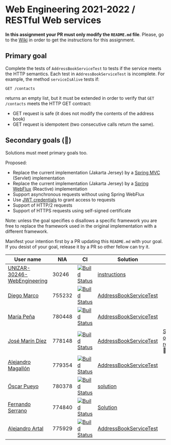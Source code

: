 # Web Engineering 2021-2022 / RESTful Web services

**In this assignment your PR must only modify the `README.md` file**.
Please, go to the [Wiki](https://github.com/UNIZAR-30246-WebEngineering/lab3-restful-ws/wiki) in order to get the instructions for this assignment.

## Primary goal

Complete the tests of `AddressBookServiceTest` to tests if the service meets the HTTP semantics.
Each test in `AddressBookServiceTest` is incomplete.
For example, the method `serviceIsAlive` tests if:

```http
GET /contacts
```

returns an empty list, but it must be extended in order to verify that `GET /contacts` meets the HTTP GET contract:

- GET request is safe (it does not modify the contents of the address book)
- GET request is idempotent (two consecutive calls return the same).

## Secondary goals (:gift:)

Solutions must meet primary goals too.

Proposed:

- Replace the current implementation (Jakarta Jersey) by a [Spring MVC](https://docs.spring.io/spring-framework/docs/current/reference/html/web.html#spring-web) (Servlet) implementation
- Replace the current implementation (Jakarta Jersey) by a [Spring WebFlux](https://docs.spring.io/spring-framework/docs/current/reference/html/web-reactive.html#spring-webflux) (Reactive) implementation
- Support asynchronous requests without using Spring WebFlux
- Use [JWT credentials](https://jwt.io/) to grant access to requests
- Support of HTTP/2 requests
- Support of HTTPS requests using self-signed certificate

Note: unless the goal specifies o disallows a specific framework you are free to replace the framework used in the original implementation with a different framework.

Manifest your intention first by a PR updating this `README.md` with your goal.
If you desist of your goal, release it by a PR so other fellow can try it.

| User name | NIA | CI | Solution | Score |
| - | - | - | - | - |
[UNIZAR-30246-WebEngineering](https://github.com/UNIZAR-30246-WebEngineering/lab3-restful-ws) | 30246 | [![Build Status](https://github.com/UNIZAR-30246-WebEngineering/lab3-restful-ws/actions/workflows/ci.yml/badge.svg)](https://github.com/UNIZAR-30246-WebEngineering/lab3-restful-ws/actions/workflows/ci.yml) | [instructions](https://github.com/UNIZAR-30246-WebEngineering/lab3-restful-ws/wiki)
[Diego Marco](https://github.com/dmarcob/lab3-restful-ws/tree/work) | 755232 | [![Build Status](https://github.com/dmarcob/lab3-restful-ws/actions/workflows/ci.yml/badge.svg)](https://github.com/dmarcob/lab3-restful-ws/actions/workflows/ci.yml) | [AddressBookServiceTest](https://github.com/dmarcob/lab3-restful-ws/blob/work/src/test/kotlin/rest/addressbook/AddressBookServiceTest.kt)
[María Peña](https://github.com/Keyleth8/lab3-restful-ws/tree/work) | 780448 | [![Build Status](https://github.com/Keyleth8/lab3-restful-ws/actions/workflows/ci.yml/badge.svg)](https://github.com/Keyleth8/lab3-restful-ws/actions/workflows/ci.yml) | [AddressBookServiceTest](https://github.com/Keyleth8/lab3-restful-ws/blob/work/src/test/kotlin/rest/addressbook/AddressBookServiceTest.kt)
[José Marín Díez](https://github.com/jmarindiez/lab3-restful-ws/tree/work) |778148 | [![Build Status](https://github.com/jmarindiez/lab3-restful-ws/actions/workflows/ci.yml/badge.svg)](https://github.com/jmarindiez/lab3-restful-ws/actions/workflows/ci.yml) | [AddressBookServiceTest](https://github.com/jmarindiez/lab3-restful-ws/blob/work/src/test/kotlin/rest/addressbook/AddressBookServiceTest.kt) | [Support of CORS requests](https://github.com/jmarindiez/lab3-restful-ws/blob/work/src/main/kotlin/rest/addressbook/CorsResponseFilter.kt) :gift:
[Alejandro Magallón](https://github.com/alecron/lab3-restful-ws/tree/work) | 779354 | [![Build Status](https://github.com/alecron/lab3-restful-ws/actions/workflows/ci.yml/badge.svg)](https://github.com/alecron/lab3-restful-ws/actions/workflows/ci.yml) | [AddressBookServiceTest](https://github.com/alecron/lab3-restful-ws/blob/work/src/test/kotlin/rest/addressbook/AddressBookServiceTest.kt)
[Óscar Pueyo](https://github.com/iksopo/lab3-restful-ws/tree/work) | 780378 | [![Build Status](https://github.com/iksopo/lab3-restful-ws/actions/workflows/ci.yml/badge.svg)](https://github.com/iksopo/lab3-restful-ws/actions/workflows/ci.yml) | [solution](https://github.com/iksopo/lab3-restful-ws/blob/work/src/test/kotlin/rest/addressbook/AddressBookServiceTest.kt)
[Fernando Serrano](https://github.com/Feer93/lab3-restful-ws/tree/work) | 774840 | [![Build Status](https://github.com/Feer93/lab3-restful-ws/actions/workflows/ci.yml/badge.svg)](https://github.com/Feer93/lab3-restful-ws/actions/workflows/ci.yml) | [Solution](https://github.com/Feer93/lab3-restful-ws/blob/work/src/test/kotlin/rest/addressbook/AddressBookServiceTest.kt)
[Alejandro Artal](https://github.com/Alejandro-Artal/lab3-restful-ws) | 775929 | [![Build Status](https://github.com/Alejandro-Artal/lab3-restful-ws/actions/workflows/ci.yml/badge.svg)](https://github.com/Alejandro-Artal/lab3-restful-ws/actions/workflows/ci.yml) | [AddressBookServiceTest](https://github.com/Alejandro-Artal/lab3-restful-ws/blob/work/src/test/kotlin/rest/addressbook/AddressBookServiceTest.kt)
